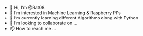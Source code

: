 - 👋 Hi, I’m @Rat08
- 👀 I’m interested in Machine Learning & Raspberry PI's
- 🌱 I’m currently learning different Algorithms along with Python
- 💞️ I’m looking to collaborate on ...
- 📫 How to reach me ...
